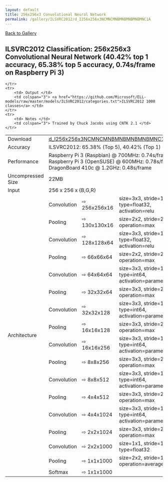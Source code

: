 ```yaml
---
layout: default
title: 256x256x3 Convolutional Neural Network
permalink: /gallery/ILSVRC2012/d_I256x256x3NCMNCMNBMNBMNBMNBMNC1A
---
```


[Back to Gallery](/ELL/gallery)

## ILSVRC2012 Classification: 256x256x3 Convolutional Neural Network (40.42% top 1 accuracy, 65.38% top 5 accuracy, 0.74s/frame on Raspberry Pi 3)

<table>
    <tr>
        <td> Download </td>
        <td colspan="3"> <a href="https://github.com/Microsoft/ELL-models/raw/master/models/ILSVRC2012/d_I256x256x3NCMNCMNBMNBMNBMNBMNC1A/d_I256x256x3NCMNCMNBMNBMNBMNBMNC1A.ell.zip">d_I256x256x3NCMNCMNBMNBMNBMNBMNC1A.ell.zip</a></td>
    </tr>
    <tr>
        <td> Accuracy </td>
        <td colspan="3"> ILSVRC2012: 65.38% (Top 5), 40.42% (Top 1) </td>
    </tr>
    <tr>
        <td> Performance </td>
        <td colspan="3"> Raspberry Pi 3 (Raspbian) @ 700MHz: 0.74s/frame<br>Raspberry Pi 3 (OpenSUSE) @ 600MHz: 0.78s/frame<br>DragonBoard 410c @ 1.2GHz: 0.48s/frame </td>
    </tr>
    <tr>
        <td> Uncompressed Size </td>
        <td colspan="3"> 22MB </td>
    </tr>
    <tr>
        <td> Input </td>
        <td colspan="3"> 256 x 256 x {B,G,R} </td>
    </tr>
    <tr>
        <td rowspan="18"> Architecture </td>
        <tr class="table-row-condensed">
	<td>Convolution</td>
	<td>&#8680; 256x256x16</td>
	<td>size=3x3, stride=1, type=float32, activation=relu</td>
</tr>
<tr class="table-row-condensed">
	<td>Pooling</td>
	<td>&#8680; 130x130x16</td>
	<td>size=2x2, stride=2, operation=max</td>
</tr>
<tr class="table-row-condensed">
	<td>Convolution</td>
	<td>&#8680; 128x128x64</td>
	<td>size=3x3, stride=1, type=float32, activation=relu</td>
</tr>
<tr class="table-row-condensed">
	<td>Pooling</td>
	<td>&#8680; 66x66x64</td>
	<td>size=2x2, stride=2, operation=max</td>
</tr>
<tr class="table-row-condensed">
	<td>Convolution</td>
	<td>&#8680; 64x64x64</td>
	<td>size=3x3, stride=1, type=int64, activation=parametric relu</td>
</tr>
<tr class="table-row-condensed">
	<td>Pooling</td>
	<td>&#8680; 32x32x64</td>
	<td>size=3x3, stride=2, operation=max</td>
</tr>
<tr class="table-row-condensed">
	<td>Convolution</td>
	<td>&#8680; 32x32x128</td>
	<td>size=3x3, stride=1, type=int64, activation=parametric relu</td>
</tr>
<tr class="table-row-condensed">
	<td>Pooling</td>
	<td>&#8680; 16x16x128</td>
	<td>size=3x3, stride=2, operation=max</td>
</tr>
<tr class="table-row-condensed">
	<td>Convolution</td>
	<td>&#8680; 16x16x256</td>
	<td>size=3x3, stride=1, type=int64, activation=parametric relu</td>
</tr>
<tr class="table-row-condensed">
	<td>Pooling</td>
	<td>&#8680; 8x8x256</td>
	<td>size=3x3, stride=2, operation=max</td>
</tr>
<tr class="table-row-condensed">
	<td>Convolution</td>
	<td>&#8680; 8x8x512</td>
	<td>size=3x3, stride=1, type=int64, activation=parametric relu</td>
</tr>
<tr class="table-row-condensed">
	<td>Pooling</td>
	<td>&#8680; 4x4x512</td>
	<td>size=3x3, stride=2, operation=max</td>
</tr>
<tr class="table-row-condensed">
	<td>Convolution</td>
	<td>&#8680; 4x4x1024</td>
	<td>size=3x3, stride=1, type=int64, activation=parametric relu</td>
</tr>
<tr class="table-row-condensed">
	<td>Pooling</td>
	<td>&#8680; 2x2x1024</td>
	<td>size=3x3, stride=2, operation=max</td>
</tr>
<tr class="table-row-condensed">
	<td>Convolution</td>
	<td>&#8680; 2x2x1000</td>
	<td>size=1x1, stride=1, type=float32</td>
</tr>
<tr class="table-row-condensed">
	<td>Pooling</td>
	<td>&#8680; 1x1x1000</td>
	<td>size=2x2, stride=1, operation=average</td>
</tr>
<tr class="table-row-condensed">
	<td>Softmax</td>
	<td>&#8680; 1x1x1000</td>
	<td></td>
</tr>

    </tr>
    <tr>
        <td> Output </td>
        <td colspan="3"> <a href="https://github.com/Microsoft/ELL-models/raw/master/models/ILSVRC2012/categories.txt">ILSVRC2012 1000 classes</a> </td>
    </tr>
    <tr>
        <td> Notes </td>
        <td colspan="3"> Trained by Chuck Jacobs using CNTK 2.1 </td>
    </tr>
</table>


